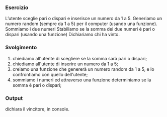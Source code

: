 ### Esercizio
L’utente sceglie pari o dispari e inserisce un numero da 1 a 5.
Generiamo un numero random (sempre da 1 a 5) per il computer (usando una funzione).
Sommiamo i due numeri
Stabiliamo se la somma dei due numeri è pari o dispari (usando una funzione)
Dichiariamo chi ha vinto.

### Svolgimento
1. chiediamo all'utente di scegliere se la somma sarà pari o dispari;
2. chiediamo all'utente di inserire un numero da 1 a 5;
3. creiamo una funzione che genererà un numero random da 1 a 5, e lo confrontiamo con quello dell'utente;
4. sommiamo i numeri ed attraverso una funzione determiniamo se la somma è pari o dispari;

### Output
dichiara il vincitore, in console.